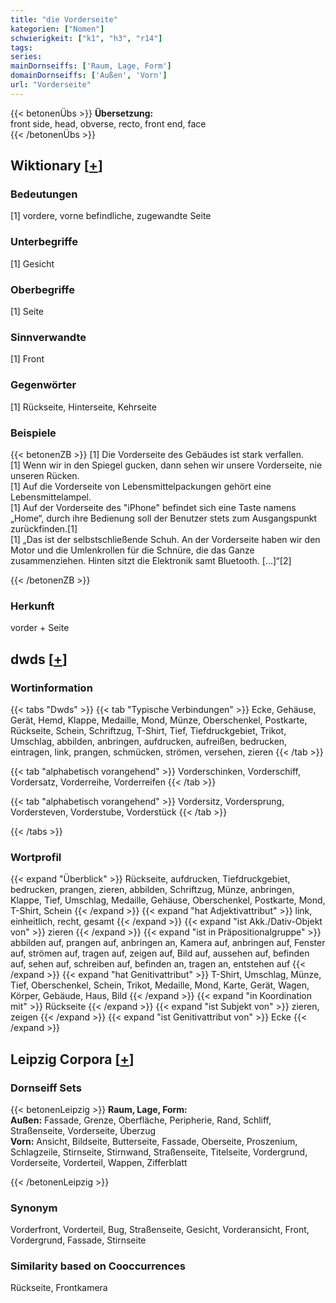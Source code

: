 ```yaml
---
title: "die Vorderseite"
kategorien: ["Nomen"]
schwierigkeit: ["k1", "h3", "r14"]
tags:
series:
mainDornseiffs: ['Raum, Lage, Form']
domainDornseiffs: ['Außen', 'Vorn']
url: "Vorderseite"
---
```


{{< betonenÜbs >}}
**Übersetzung:**  
front side, head, obverse, recto, front end, face  
{{< /betonenÜbs >}}

## Wiktionary [[+](https://de.wiktionary.org/wiki/Vorderseite)]

### Bedeutungen
[1] vordere, vorne befindliche, zugewandte Seite  

### Unterbegriffe
[1] Gesicht  

### Oberbegriffe
[1] Seite  

### Sinnverwandte
[1] Front  

### Gegenwörter
[1] Rückseite, Hinterseite, Kehrseite  

### Beispiele
{{< betonenZB >}}
[1] Die Vorderseite des Gebäudes ist stark verfallen.  
[1] Wenn wir in den Spiegel gucken, dann sehen wir unsere Vorderseite, nie unseren Rücken.  
[1] Auf die Vorderseite von Lebensmittelpackungen gehört eine Lebensmittelampel.  
[1] Auf der Vorderseite des "iPhone" befindet sich eine Taste namens „Home“, durch ihre Bedienung soll der Benutzer stets zum Ausgangspunkt zurückfinden.[1]  
[1] „Das ist der selbstschließende Schuh. An der Vorderseite haben wir den Motor und die Umlenkrollen für die Schnüre, die das Ganze zusammenziehen. Hinten sitzt die Elektronik samt Bluetooth. […]“[2]  

{{< /betonenZB >}}
### Herkunft
vorder + Seite  



## dwds [[+](https://www.dwds.de/wb/Vorderseite)]

### Wortinformation
{{< tabs "Dwds" >}}
{{< tab "Typische Verbindungen" >}}
Ecke, Gehäuse, Gerät, Hemd, Klappe, Medaille, Mond, Münze, Oberschenkel, Postkarte, Rückseite, Schein, Schriftzug, T-Shirt, Tief, Tiefdruckgebiet, Trikot, Umschlag, abbilden, anbringen, aufdrucken, aufreißen, bedrucken, eintragen, link, prangen, schmücken, strömen, versehen, zieren
{{< /tab >}}

{{< tab "alphabetisch vorangehend" >}}
Vorderschinken, Vorderschiff, Vordersatz, Vorderreihe, Vorderreifen
{{< /tab >}}

{{< tab "alphabetisch vorangehend" >}}
Vordersitz, Vordersprung, Vordersteven, Vorderstube, Vorderstück
{{< /tab >}}

{{< /tabs >}}

### Wortprofil
{{< expand "Überblick" >}} Rückseite, aufdrucken, Tiefdruckgebiet, bedrucken, prangen, zieren, abbilden, Schriftzug, Münze, anbringen, Klappe, Tief, Umschlag, Medaille, Gehäuse, Oberschenkel, Postkarte, Mond, T-Shirt, Schein {{< /expand >}}
{{< expand "hat Adjektivattribut" >}} link, einheitlich, recht, gesamt {{< /expand >}}
{{< expand "ist Akk./Dativ-Objekt von" >}} zieren {{< /expand >}}
{{< expand "ist in Präpositionalgruppe" >}} abbilden auf, prangen auf, anbringen an, Kamera auf, anbringen auf, Fenster auf, strömen auf, tragen auf, zeigen auf, Bild auf, aussehen auf, befinden auf, sehen auf, schreiben auf, befinden an, tragen an, entstehen auf {{< /expand >}}
{{< expand "hat Genitivattribut" >}} T-Shirt, Umschlag, Münze, Tief, Oberschenkel, Schein, Trikot, Medaille, Mond, Karte, Gerät, Wagen, Körper, Gebäude, Haus, Bild {{< /expand >}}
{{< expand "in Koordination mit" >}} Rückseite {{< /expand >}}
{{< expand "ist Subjekt von" >}} zieren, zeigen {{< /expand >}}
{{< expand "ist Genitivattribut von" >}} Ecke {{< /expand >}}

## Leipzig Corpora [[+](https://corpora.uni-leipzig.de/en/res?word=Vorderseite&corpusId=deu_newscrawl-public_2018)]

### Dornseiff Sets
{{< betonenLeipzig >}}
**Raum, Lage, Form:**  
**Außen:** Fassade, Grenze, Oberfläche, Peripherie, Rand, Schliff, Straßenseite, Vorderseite, Überzug  
**Vorn:** Ansicht, Bildseite, Butterseite, Fassade, Oberseite, Proszenium, Schlagzeile, Stirnseite, Stirnwand, Straßenseite, Titelseite, Vordergrund, Vorderseite, Vorderteil, Wappen, Zifferblatt  

{{< /betonenLeipzig >}}

### Synonym
Vorderfront, Vorderteil, Bug, Straßenseite, Gesicht, Vorderansicht, Front, Vordergrund, Fassade, Stirnseite


### Similarity based on Cooccurrences
Rückseite, Frontkamera

